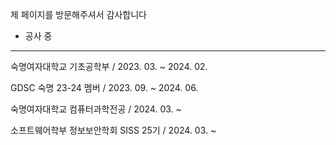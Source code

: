 <!--
**mingd0d/mingd0d** is a ✨ _special_ ✨ repository because its `README.md` (this file) appears on your GitHub profile.

Here are some ideas to get you started:

- 🔭 I’m currently working on ...
- 🌱 I’m currently learning ...
- 👯 I’m looking to collaborate on ...
- 🤔 I’m looking for help with ...
- 💬 Ask me about ...
- 📫 How to reach me: ...
- 😄 Pronouns: ...
- ⚡ Fun fact: ...
-->

제 페이지를 방문해주셔서 감사합니다
* 공사 중
---
숙명여자대학교 기초공학부 / 2023. 03. ~ 2024. 02.

GDSC 숙명 23-24 멤버 / 2023. 09. ~ 2024. 06.

숙명여자대학교 컴퓨터과학전공 / 2024. 03. ~

소프트웨어학부 정보보안학회 SISS 25기 / 2024. 03. ~
